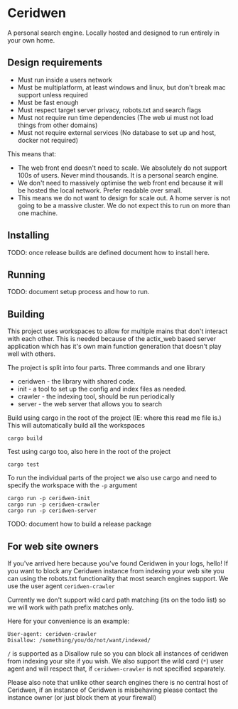 # Ceridwen

A personal search engine. Locally hosted and designed to run entirely in your own home.

## Design requirements

* Must run inside a users network
* Must be multiplatform, at least windows and linux, but don't break mac support unless required
* Must be fast enough
* Must respect target server privacy, robots.txt and search flags
* Must not require run time dependencies (The web ui must not load things from other domains)
* Must not require external services (No database to set up and host, docker not required)

This means that:

* The web front end doesn't need to scale. We absolutely do not support 100s of users. Never mind thousands. It is a personal search engine.
* We don't need to massively optimise the web front end because it will be hosted the local network. Prefer readable over small.
* This means we do not want to design for scale out. A home server is not going to be a massive cluster. We do not expect this to run on more than one machine.

## Installing

TODO: once release builds are defined document how to install here.

## Running

TODO: document setup process and how to run.

## Building

This project uses workspaces to allow for multiple mains that don't interact with each other. This is needed because of the actix_web based server application which has it's own main function generation that doesn't play well with others.

The project is split into four parts. Three commands and one library

* ceridwen - the library with shared code.
* init - a tool to set up the config and index files as needed.
* crawler - the indexing tool, should be run periodically
* server - the web server that allows you to search

Build using cargo in the root of the project (IE: where this read me file is.) This will automatically build all the workspaces

```
cargo build
```

Test using cargo too, also here in the root of the project

```
cargo test
```

To run the individual parts of the project we also use cargo and need to specify the workspace with the `-p` argument

```
cargo run -p ceridwen-init
cargo run -p ceridwen-crawler
cargo run -p ceridwen-server
```

TODO: document how to build a release package

## For web site owners

If you've arrived here because you've found Ceridwen in your logs, hello! If you want to block any Ceridwen instance from indexing your web site you can using the robots.txt functionality that most search engines support. We use the user agent `ceridwen-crawler`

Currently we don't support wild card path matching (its on the todo list) so we will work with path prefix matches only.

Here for your convenience is an example:

```
User-agent: ceridwen-crawler
Disallow: /something/you/do/not/want/indexed/
```

`/` is supported as a Disallow rule so you can block all instances of ceridwen from indexing your site if you wish. We also support the wild card (`*`) user agent and will respect that, if `ceridwen-crawler` is not specified separately. 

Please also note that unlike other search engines there is no central host of Ceridwen, if an instance of Ceridwen is misbehaving please contact the instance owner (or just block them at your firewall)